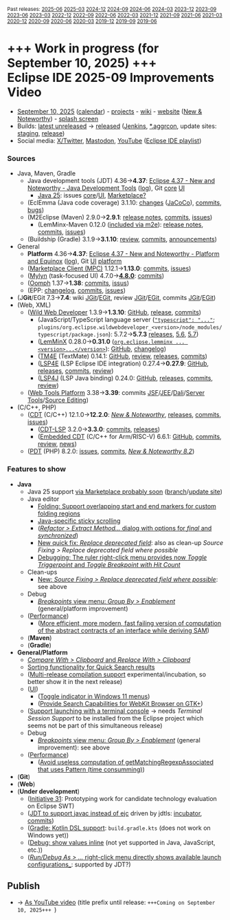 <sup>Past releases:
[2025-06](https://github.com/howlger/Eclipse-IDE-improvements-videos/tree/2025-06)
[2025-03](https://github.com/howlger/Eclipse-IDE-improvements-videos/tree/2025-03)
[2024-12](https://github.com/howlger/Eclipse-IDE-improvements-videos/tree/2024-12)
[2024-09](https://github.com/howlger/Eclipse-IDE-improvements-videos/tree/2024-09)
[2024-06](https://github.com/howlger/Eclipse-IDE-improvements-videos/tree/2024-06)
[2024-03](https://github.com/howlger/Eclipse-IDE-improvements-videos/tree/2024-03)
[2023-12](https://github.com/howlger/Eclipse-IDE-improvements-videos/tree/2023-12)
[2023-09](https://github.com/howlger/Eclipse-IDE-improvements-videos/tree/2023-09)
[2023-06](https://github.com/howlger/Eclipse-IDE-improvements-videos/tree/2023-06)
[2023-03](https://github.com/howlger/Eclipse-IDE-improvements-videos/tree/2023-03)
[2022-12](https://github.com/howlger/Eclipse-IDE-improvements-videos/tree/2022-12)
[2022-09](https://github.com/howlger/Eclipse-IDE-improvements-videos/tree/2022-09)
[2022-06](https://github.com/howlger/Eclipse-IDE-improvements-videos/tree/2022-06)
[2022-03](https://github.com/howlger/Eclipse-IDE-improvements-videos/tree/2022-03)
[2021-12](https://github.com/howlger/Eclipse-IDE-improvements-videos/tree/2021-12)
[2021-09](https://github.com/howlger/Eclipse-IDE-improvements-videos/tree/2021-09)
[2021-06](https://github.com/howlger/Eclipse-IDE-improvements-videos/tree/2021-06)
[2021-03](https://github.com/howlger/Eclipse-IDE-improvements-videos/tree/2021-03)
[2020-12](https://github.com/howlger/Eclipse-IDE-improvements-videos/tree/2020-12)
[2020-09](https://github.com/howlger/Eclipse-IDE-improvements-videos/tree/2020-09)
[2020-06](https://github.com/howlger/Eclipse-IDE-improvements-videos/tree/2020-06)
[2020-03](https://github.com/howlger/Eclipse-IDE-improvements-videos/tree/2020-03)
[2019-12](https://github.com/howlger/Eclipse-IDE-improvements-videos/tree/2019-12)
[2019-09](https://github.com/howlger/Eclipse-IDE-improvements-videos/tree/2019-09)
[2019-06](https://github.com/howlger/Eclipse-IDE-improvements-videos/tree/2019-06)
</sup>

# +++ Work in progress (for September 10, 2025) +++<br>Eclipse IDE 2025-09 Improvements Video <!--# [Eclipse IDE 2025-09 Improvements Video](https://youtu.be/IlPw3PWR0ZM) -->

* [September 10, 2025](https://calendar.google.com/calendar/event?eid=MGRhOGN2a2tobzYwcWhjaTQ2cGpqOW5jcDYgZ2NoczdubTRudnBtODM3NDY5ZGRqOXRqbGtAZw&ctz=Europe/Berlin) ([calendar](https://calendar.google.com/calendar/embed?src=gchs7nm4nvpm837469ddj9tjlk@group.calendar.google.com&ctz=Europe/Berlin)) - [projects](https://projects.eclipse.org/releases/2025-09) - [wiki](https://github.com/eclipse-simrel/.github/blob/main/wiki/Simultaneous_Release.md) - [website](https://eclipseide.org/) ([New & Noteworthy](https://eclipseide.org/release/noteworthy/)) - [splash screen](https://gitlab.eclipse.org/eclipsefdn/helpdesk/-/issues/5332)
* Builds: [latest unreleased](https://download.eclipse.org/technology/epp/staging/) → [released](https://download.eclipse.org/technology/epp/downloads/release/2025-09/) ([Jenkins](https://ci.eclipse.org/packaging/job/simrel.epp-tycho-build), [*.aggrcon](https://github.com/eclipse-simrel/simrel.build/commits/main), update sites: [staging](https://download.eclipse.org/staging/2025-09), [release](http://download.eclipse.org/releases/2025-09))
* Social media: [X/Twitter](https://x.com/EclipseJavaIDE), [Mastodon](https://mastodon.social/@EclipseFdn), [YouTube](https://www.youtube.com/user/EclipseFdn) ([Eclipse IDE playlist](https://www.youtube.com/playlist?list=PLy7t4z5SYNaSNjL60ofpwVhfA7mOF3Pgk))


### Sources

 * Java, Maven, Gradle
    * Java development tools (JDT) 4.36→**4.37**: [Eclipse 4.37 - New and Noteworthy - Java Development Tools](https://www.eclipse.org/eclipse/news/4.37/jdt.php) ([log](https://github.com/eclipse-platform/www.eclipse.org-eclipse/commits/master/news/4.37/jdt.html)), Git [core](https://github.com/eclipse-jdt/eclipse.jdt.core/commits/master) [UI](https://github.com/eclipse-jdt/eclipse.jdt.ui/commits/master)
        * [Java 25](https://jdk.java.net/25/): issues [core](https://github.com/eclipse-jdt/eclipse.jdt.core/issues/3822)/[UI](https://github.com/eclipse-jdt/eclipse.jdt.ui/issues/2160), [Marketplace?](https://marketplace.eclipse.org/search?search_api_fulltext=Java+25)
    * (EclEmma (Java code coverage) 3.1.10: [changes](https://www.eclemma.org/changes.html) ([JaCoCo](https://www.jacoco.org/jacoco/trunk/doc/changes.html)), [commits](https://github.com/eclipse/eclemma/commits/master), [bugs](https://bugs.eclipse.org/bugs/buglist.cgi?product=Eclemma&query_format=advanced&order=changeddate%20DESC))
    * (M2Eclipse (Maven) 2.9.0→**2.9.1**: [release notes](https://github.com/eclipse-m2e/m2e-core/blob/master/RELEASE_NOTES.md#291), [commits](https://github.com/eclipse-m2e/m2e-core/compare/2.9.0...2.9.1), [issues](https://github.com/eclipse-m2e/m2e-core/issues?q=is%3Aissue+sort%3Aupdated-desc+is%3Aclosed))
        * (LemMinx-Maven 0.12.0 ([included via m2e](https://github.com/eclipse-m2e/m2e-core/blob/master/org.eclipse.m2e.editor.lemminx/pom.xml#L48)): [release notes](https://github.com/eclipse/lemminx-maven/releases/tag/0.12.0), [commits](https://github.com/eclipse/lemminx-maven/compare/0.11.1...0.12.0), [issues](https://github.com/eclipse/lemminx-maven/issues?q=is%3Aissue+sort%3Aupdated-desc+is%3Aclosed))
    * (Buildship (Gradle) 3.1.9→**3.1.10**: [review](https://projects.eclipse.org/projects/tools.buildship/releases/3.1.10), [commits](https://github.com/eclipse/buildship/commits/master), [announcements](https://discuss.gradle.org/tag/buildship-release))
 * General
    * **Platform** 4.36→**4.37**: [Eclipse 4.37 - New and Noteworthy - Platform and Equinox](https://www.eclipse.org/eclipse/news/4.37/platform.php) ([log](https://github.com/eclipse-platform/www.eclipse.org-eclipse/commits/master/news/4.37/platform.html)), Git [UI](https://github.com/eclipse-platform/eclipse.platform.ui/commits/master) [platform](https://github.com/eclipse-platform/eclipse.platform/commits/master)
    * ([Marketplace Client (MPC)](https://projects.eclipse.org/projects/technology.packaging.mpc) 1.12.1→**1.13.0**: [commits](https://github.com/eclipse-mpc/epp.mpc/commits/master), [issues](https://github.com/eclipse-mpc/epp.mpc/issues))
    * ([Mylyn](https://projects.eclipse.org/projects/tools.mylyn) (task-focused UI) 4.7.0→[**4.8.0**](https://github.com/eclipse-mylyn/org.eclipse.mylyn/milestone/11?closed=1): [commits](https://github.com/eclipse-mylyn/org.eclipse.mylyn/commits/main))
    * ([Oomph](https://projects.eclipse.org/projects/tools.oomph) 1.37→**1.38**: [commits](https://github.com/eclipse-oomph/oomph/commits/master), [issus](https://github.com/eclipse-oomph/oomph/issues?q=is%3Aissue+is%3Aclosed+sort%3Aupdated-desc))
    * (EPP: [changelog](https://github.com/eclipse-packaging/packages/blob/master/CHANGELOG.md#2025-09), [commits](https://github.com/eclipse-packaging/packages/commits/master), [issues](https://github.com/eclipse-packaging/packages/issues))
 * (J**Git**/EGit 7.3→**7.4**: wiki [JGit](https://github.com/eclipse-jgit/jgit/wiki/New-and-Noteworthy)/[EGit](https://github.com/eclipse-egit/egit/wiki/New-and-Noteworthy), review [JGit](https://projects.eclipse.org/projects/technology.jgit/releases/7.4.0)/[EGit](https://projects.eclipse.org/projects/technology.egit/releases/7.4.0), commits [JGit](https://github.com/eclipse-jgit/jgit/commits/master)/[EGit](https://github.com/eclipse-egit/egit/commits/master))
 * (Web, XML)
     * ([Wild Web Developer](https://projects.eclipse.org/projects/tools.wildwebdeveloper) 1.3.9→**1.3.10**: [GitHub](https://github.com/eclipse-wildwebdeveloper/wildwebdeveloper), [release](https://github.com/eclipse-wildwebdeveloper/wildwebdeveloper/releases/tag/1.3.10), [commits](https://github.com/eclipse-wildwebdeveloper/wildwebdeveloper/compare/1.3.9...1.3.10))
        * (JavaScript/TypeScript language server ([`"typescript": "..."`](https://github.com/eclipse-wildwebdeveloper/wildwebdeveloper/blob/master/org.eclipse.wildwebdeveloper/package.json#L6); `plugins/org.eclipse.wildwebdeveloper_<version>/node_modules/typescript/package.json`): 5.7.2→**5.7.3** [releases](https://github.com/microsoft/TypeScript/releases), [5.6](https://devblogs.microsoft.com/typescript/announcing-typescript-5-6), [5.7](https://devblogs.microsoft.com/typescript/announcing-typescript-5-7))
        * ([LemMinX](https://projects.eclipse.org/projects/technology.lemminx) 0.28.0→**0.31.0** ([`org.eclipse.lemminx ... <version>...</version>`](https://github.com/eclipse-wildwebdeveloper/wildwebdeveloper/blob/master/target-platform/target-platform.target#L60-L64)): [GitHub](https://github.com/eclipse/lemminx), [changelog](https://github.com/eclipse-lemminx/lemminx/blob/main/CHANGELOG.md#0310-may-8-2025))
        * ([TM4E](https://projects.eclipse.org/projects/technology.tm4e) (TextMate) 0.14.1: [GitHub](https://github.com/eclipse/tm4e), [review](https://projects.eclipse.org/projects/technology.tm4e/releases/0.14.1), [releases](https://github.com/eclipse/tm4e/releases), [commits](https://github.com/eclipse/tm4e/compare/0.14.0...0.14.1))
        * ([LSP4E](https://projects.eclipse.org/projects/technology.lsp4e) (LSP Eclipse IDE integration) 0.27.4→**0.27.9**: [GitHub](https://github.com/eclipse/lsp4e), [releases](https://github.com/eclipse/lsp4e/releases), [commits](https://github.com/eclipse/lsp4e/compare/0.27.4...0.27.9), [review](https://projects.eclipse.org/projects/technology.lsp4e/releases/0.27.9))
        * ([LSP4J](https://projects.eclipse.org/projects/technology.lsp4j) (LSP Java binding) 0.24.0: [GitHub](https://github.com/eclipse/lsp4j), [releases](https://github.com/eclipse/lsp4j/releases), [commits](https://github.com/eclipse/lsp4j/compare/v0.23.1...v0.24.0), [review](https://projects.eclipse.org/projects/technology.lsp4j))
    * ([Web Tools Platform](https://projects.eclipse.org/projects/webtools) 3.38→**3.39**: commits [JSF](https://github.com/eclipse-jsf/webtools.jsf/commits/master/)/[JEE](https://github.com/eclipse-jeetools/webtools.javaee/commits/master/)/[Dali](https://github.com/eclipse-dali/webtools.dali/commits/master/)/[Server Tools](https://github.com/eclipse-servertools/servertools/commits/master/)/[Source Editing](https://github.com/eclipse-sourceediting/sourceediting/commits/master/))
 * (C/C++, PHP)
     * ([CDT](https://projects.eclipse.org/projects/tools.cdt) (C/C++) 12.1.0→**12.2.0**: [_New & Noteworthy_](https://github.com/eclipse-cdt/cdt/blob/main/NewAndNoteworthy/CDT-12.2.md), [releases](https://github.com/eclipse-cdt/cdt/releases), [commits](https://github.com/eclipse-cdt/cdt/compare/cdt_12_1...cdt_12_2), [issues](https://github.com/eclipse-cdt/cdt/issues?q=is%3Aissue+sort%3Aupdated-desc))
        * ([CDT-LSP](https://github.com/eclipse-cdt/cdt-lsp) 3.2.0→**3.3.0**: [commits](https://github.com/eclipse-cdt/cdt-lsp/commits/main/), [releases](https://github.com/eclipse-cdt/cdt-lsp/releases))
        * ([Embedded CDT](https://projects.eclipse.org/projects/iot.embed-cdt) (C/C++ for Arm/RISC-V) 6.6.1: [GitHub](https://github.com/eclipse-embed-cdt/eclipse-plugins), [commits](https://github.com/eclipse-embed-cdt/eclipse-plugins/compare/v6.6.0...v6.6.1), [review](https://projects.eclipse.org/projects/iot.embed-cdt/releases/6.6.1), [news](https://eclipse-embed-cdt.github.io/news/))
    * ([PDT](https://projects.eclipse.org/projects/tools.pdt) (PHP) 8.2.0: [issues](https://github.com/eclipse/pdt/issues?q=is%3Aissue+sort%3Aupdated-asc), [commits](https://github.com/eclipse/pdt/commits/master), [_New & Noteworthy 8.2_](https://github.com/eclipse-pdt/pdt/wiki/NewIn82))


### Features to show

 * **Java<!-- [📽️](https://youtu.be/IlPw3PWR0ZM?t=18)-->**
     * Java 25 support [via Marketplace probably soon](https://marketplace.eclipse.org/search?search_api_fulltext=Java+25) ([branch](https://github.com/eclipse-jdt/eclipse.jdt.core/tree/BETA_JAVA25)/[update site](https://download.eclipse.org/eclipse/updates/4.37-Y-builds/))
     * Java editor
        * [Folding: Support overlapping start and end markers for custom folding regions](https://eclipse.dev/eclipse/markdown/?f=news/4.37/jdt.md#support-overlapping-start-and-end-markers-for-custom-folding-regions)
        * [Java-specific sticky scrolling](https://github.com/eclipse-jdt/eclipse.jdt.ui/commit/51a745491eee50750c9eaed215c5c903e6aa3498)
        * ([_Refactor > Extract Method..._ dialog with options for _final_ and _synchronized_](https://eclipse.dev/eclipse/markdown/?f=news/4.37/jdt.md#access-modifier-specification-added-to-extract-method))
        * [New quick fix: _Replace deprecated field_](https://eclipse.dev/eclipse/markdown/?f=news/4.37/jdt.md#new-quick-fixclean-up-to-replace-deprecated-fields): also as clean-up _Source Fixing > Replace deprecated field where possible_
        * [Debugging: The ruler right-click menu provides now _Toggle Triggerpoint_ and _Toggle Breakpoint with Hit Count_](https://eclipse.dev/eclipse/markdown/?f=news/4.37/jdt.md#toggle-triggerpoint-and-breakpoint-with-hit-count)
     * Clean-ups
        * [New: _Source Fixing > Replace deprecated field where possible_](https://eclipse.dev/eclipse/markdown/?f=news/4.37/jdt.md#new-quick-fixclean-up-to-replace-deprecated-fields): see above
     * Debug
        * [_Breakpoints_ view menu: _Group By > Enablement_](https://eclipse.dev/eclipse/markdown/?f=news/4.37/platform.md#group-breakpoints-by-enablement) (general/platform improvement)
     * ([Performance](https://github.com/search?utf8=%E2%9C%93&q=performance+OR+speed+OR+faster+org%3Aeclipse-jdt+committer-date%3A2025-06-05..2025-09-10&s=committer-date&o=desc&type=Commits))
        * ([More efficient, more modern, fast failing version of computation of the abstract contracts of an interface while deriving SAM](https://github.com/eclipse-jdt/eclipse.jdt.core/commit/0eb7ed33a2e33e82a5670b0283fb1bb396d4029e))
     * (**Maven<!-- [📽️](https://youtu.be/IlPw3PWR0ZM?t=242)-->**)
     * (**Gradle<!-- [📽️](https://youtu.be/IlPw3PWR0ZM?t=311)-->**)
 * **General/Platform<!-- [📽️](https://youtu.be/IlPw3PWR0ZM?t=335)-->**
     * [_Compare With > Clipboard_ and _Replace With > Clipboard_](https://eclipse.dev/eclipse/markdown/?f=news/4.37/platform.md#comparereplace-with-clipboard)
     * [Sorting functionality for Quick Search results](https://github.com/eclipse-platform/eclipse.platform.ui/commit/0c268ac70cb38d68d405e479c3c85c888a4e14f4)
     * ([Multi-release compilation support](https://github.com/eclipse-jdt/eclipse.jdt.core/pull/3900) experimental/incubation, so better show it in the next release)
     * ([UI](https://github.com/search?utf8=%E2%9C%93&q=dark+OR+light+OR+theme+OR+layout+org%3Aeclipse-platform+org%3Aeclipse-jdt+committer-date%3A2025-06-05..2025-09-10&s=committer-date&type=Commits))
        * ([Toggle indicator in Windows 11 menus](https://eclipse.dev/eclipse/markdown/?f=news/4.37/platform.md#toggle-indicator-in-windows-11-menus))
        * ([Provide Search Capabilities for WebKit Browser on GTK+](https://eclipse.dev/eclipse/markdown/?f=news/4.37/platform.md#provide-search-capabilities-for-webkit-browser-on-gtk))
     * ([Support launching with a terminal console](https://eclipse.dev/eclipse/markdown/?f=news/4.37/platform.md#support-launching-with-a-terminal-console) → needs _Terminal Session Support_ to be installed from the Eclipse project which seems not be part of this simultaneous release)
     * Debug
         * [_Breakpoints_ view menu: _Group By > Enablement_](https://eclipse.dev/eclipse/markdown/?f=news/4.37/platform.md#group-breakpoints-by-enablement) (general improvement): see above
     * ([Performance](https://github.com/search?utf8=%E2%9C%93&q=performance+OR+speed+OR+fast+OR+faster+OR+slow+org%3Aeclipse-platform+committer-date%3A2025-06-05..2025-09-10&s=committer-date&o=desc&type=Commits))
        * ([Avoid useless computation of getMatchingRegexpAssociated that uses Pattern (time consumming)](https://github.com/eclipse-platform/eclipse.platform/commit/7f4b9bcca0046a8fcc34c3d918123a82f8d1efe0))
 * (**Git<!-- [📽️](https://youtu.be/IlPw3PWR0ZM?t=000)-->**)
 * (**Web<!-- [📽️](https://youtu.be/IlPw3PWR0ZM?t=470)-->**)
 * (**Under development**)
    * ([Initiative 31](https://github.com/swt-initiative31/): Prototyping work for candidate technology evaluation on Eclipse SWT)
    * ([JDT to support javac instead of ejc](https://www.eclipse.org/lists/jdt-dev/msg02333.html) driven by jdtls: [incubator](https://github.com/eclipse-jdtls/eclipse-jdt-core-incubator/labels/javac), [commits](https://github.com/eclipse-jdt/eclipse.jdt.core/compare/master...eclipse-jdtls:eclipse-jdt-core-incubator:dom-with-javac))
    * ([Gradle: Kotlin DSL support](https://github.com/eclipse/buildship/pull/1259): `build.gradle.kts` (does not work on Windows yet))
    * ([Debug: show values inline](https://www.eclipse.org/eclipse/news/4.23/platform.php#inline-debug-values) (not yet supported in Java, JavaScript, etc.))
    * ([_Run/Debug As > ..._ right-click menu directly shows available launch configurations_](https://www.eclipse.org/eclipse/news/4.28/platform.php#launch-debug-shortcuts-expanded): supported by JDT?)


## Publish
* → [As YouTube video](https://www.youtube.com/playlist?list=PLnh_8hTD4yvnhXSttuewEKgKkmlIj_ND-) (title prefix until release: `+++Coming on September 10, 2025+++ `)
